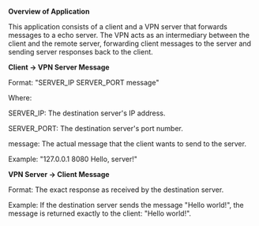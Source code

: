 **Overview of Application**

This application consists of a client and a VPN server that forwards messages to a echo server. The VPN acts as an intermediary between the client and the remote server, forwarding client messages to the server and sending server responses back to the client.

**Client -> VPN Server Message**

Format: "SERVER_IP SERVER_PORT message"

Where:

SERVER_IP: The destination server's IP address.

SERVER_PORT: The destination server's port number.

message: The actual message that the client wants to send to the server.

Example: "127.0.0.1 8080 Hello, server!"


**VPN Server -> Client Message**

Format: The exact response as received by the destination server.

Example: If the destination server sends the message "Hello world!", the message is returned exactly to the client: "Hello world!".
